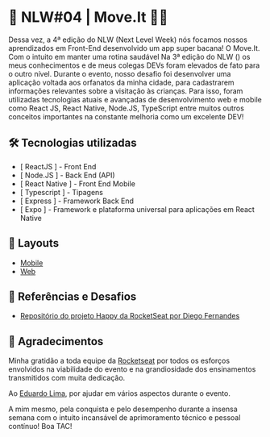 # 🚀 NLW#04 | Move.It 🏋️‍♀️
Dessa vez, a 4ª edição do NLW (Next Level Week) nós focamos nossos aprendizados em Front-End desenvolvido um app super bacana! O Move.It. Com o intuito em manter uma rotina saudável
Na 3ª edição do NLW () os meus conhecimentos e de meus colegas DEVs foram elevados de fato para o outro nível. Durante o evento, nosso desafio foi desenvolver uma aplicação voltada aos orfanatos da minha cidade, para cadastrarem informações relevantes sobre a visitação às crianças. Para isso, foram utilizadas tecnologias atuais e avançadas de desenvolvimento web e mobile como React JS, React Native, Node.JS, TypeScript entre muitos outros conceitos importantes na constante melhoria como um excelente DEV!

## 🛠 Tecnologias utilizadas
- [ ReactJS ] - Front End
- [ Node.JS ] - Back End (API)
- [ React Native ] - Front End Mobile
- [ Typescript ] - Tipagens
- [ Express ] - Framework Back End
- [ Expo ] - Framework e plataforma universal para aplicações em React Native

## 🎨 Layouts
- [Mobile](https://www.figma.com/file/uh0OoD4hKWoYKdd9ff7IQv/Happy-Mobile-(Copy)?node-id=0%3A1)
- [Web](https://www.figma.com/file/fLVjd9c1l7eJqJhWb5amzN/Happy-Web-(Copy)?node-id=0%3A1)

## 🧠 Referências e Desafios
- [Repositório do projeto Happy da RocketSeat por Diego Fernandes](https://github.com/rocketseat-education/nlw-03-omnistack)

## 🙏 Agradecimentos
Minha gratidão a toda equipe da [Rocketseat](https://rocketseat.com.br/) por todos os esforços envolvidos na viabilidade do evento e na grandiosidade dos ensinamentos transmitidos com muita dedicação.

Ao [Eduardo Lima](https://github.com/sleduardo20), por ajudar em vários aspectos durante o evento.

A mim mesmo, pela conquista e pelo desempenho durante a insensa semana com o intuito incansável de aprimoramento técnico e pessoal contínuo! Boa TAC!
